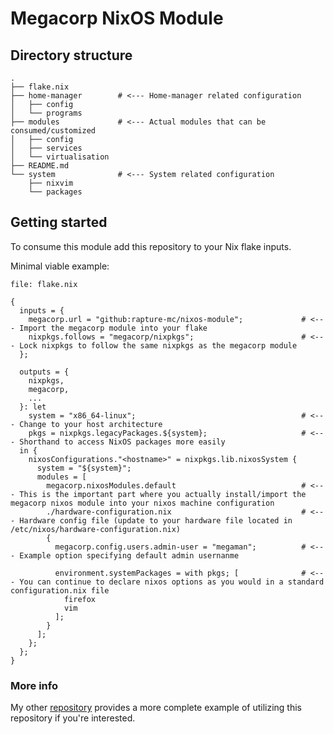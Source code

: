# Megacorp NixOS Module

## Directory structure
```
.
├── flake.nix
├── home-manager        # <--- Home-manager related configuration
│   ├── config
│   └── programs
├── modules             # <--- Actual modules that can be consumed/customized
│   ├── config
│   ├── services
│   └── virtualisation
├── README.md
└── system              # <--- System related configuration
    ├── nixvim
    └── packages
```

## Getting started

To consume this module add this repository to your Nix flake inputs.

Minimal viable example:
```
file: flake.nix

{
  inputs = {
    megacorp.url = "github:rapture-mc/nixos-module";             # <--- Import the megacorp module into your flake
    nixpkgs.follows = "megacorp/nixpkgs";                        # <--- Lock nixpkgs to follow the same nixpkgs as the megacorp module
  };

  outputs = {
    nixpkgs,
    megacorp,
    ...
  }: let
    system = "x86_64-linux";                                     # <--- Change to your host architecture
    pkgs = nixpkgs.legacyPackages.${system};                     # <--- Shorthand to access NixOS packages more easily
  in {
    nixosConfigurations."<hostname>" = nixpkgs.lib.nixosSystem {
      system = "${system}";
      modules = [
        megacorp.nixosModules.default                            # <--- This is the important part where you actually install/import the megacorp nixos module into your nixos machine configuration
        ./hardware-configuration.nix                             # <--- Hardware config file (update to your hardware file located in /etc/nixos/hardware-configuration.nix)
        {
          megacorp.config.users.admin-user = "megaman";          # <--- Example option specifying default admin usernanme

          environment.systemPackages = with pkgs; [              # <--- You can continue to declare nixos options as you would in a standard configuration.nix file
            firefox
            vim
          ];
        }
      ];
    };
  };
}
```

### More info
My other [repository](https://github.com/rapture-mc/mgc-machines) provides a more complete example of utilizing this repository if you're interested.
